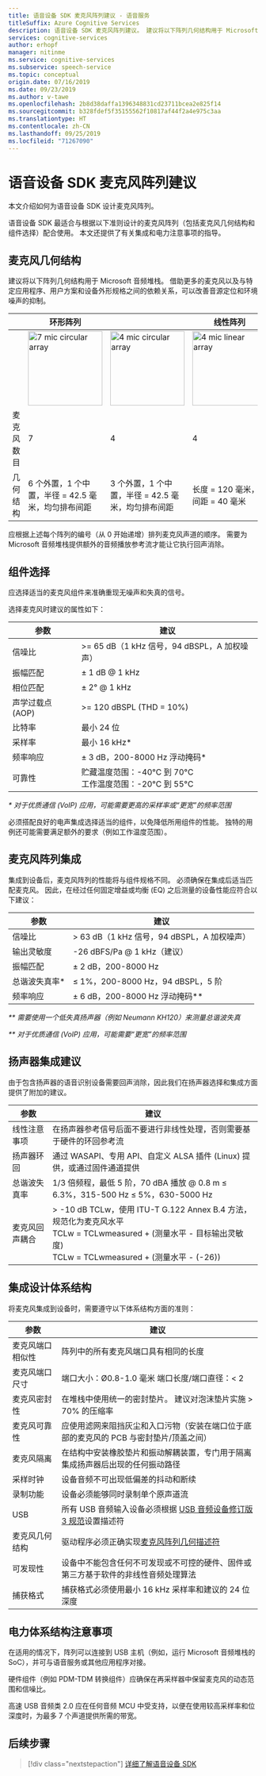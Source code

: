 ```yaml
---
title: 语音设备 SDK 麦克风阵列建议 - 语音服务
titleSuffix: Azure Cognitive Services
description: 语音设备 SDK 麦克风阵列建议。 建议将以下阵列几何结构用于 Microsoft 音频堆栈。 借助更多的麦克风以及与特定应用程序、用户方案和设备外形规格之间的依赖关系，可以改善音源定位和环境噪声的抑制。
services: cognitive-services
author: erhopf
manager: nitinme
ms.service: cognitive-services
ms.subservice: speech-service
ms.topic: conceptual
origin.date: 07/16/2019
ms.date: 09/23/2019
ms.author: v-tawe
ms.openlocfilehash: 2b8d38daffa1396348831cd23711bcea2e825f14
ms.sourcegitcommit: b328fdef5f35155562f10817af44f2a4e975c3aa
ms.translationtype: HT
ms.contentlocale: zh-CN
ms.lasthandoff: 09/25/2019
ms.locfileid: "71267090"
---
```

# <a name="speech-devices-sdk-microphone-array-recommendations"></a>语音设备 SDK 麦克风阵列建议

本文介绍如何为语音设备 SDK 设计麦克风阵列。

语音设备 SDK 最适合与根据以下准则设计的麦克风阵列（包括麦克风几何结构和组件选择）配合使用。 本文还提供了有关集成和电力注意事项的指导。

## <a name="microphone-geometry"></a>麦克风几何结构

建议将以下阵列几何结构用于 Microsoft 音频堆栈。 借助更多的麦克风以及与特定应用程序、用户方案和设备外形规格之间的依赖关系，可以改善音源定位和环境噪声的抑制。

|          | 环形阵列    |       |  线性阵列              |                |
|----------|-------------------|-------------------|----------------|----------------|
|          |<img src="media/speech-devices-sdk/7-mic-c.png" alt="7 mic circular array" width="150"/>|<img src="media/speech-devices-sdk/4-mic-c.png" alt="4 mic circular array" width="150"/>|<img src="media/speech-devices-sdk/4-mic-l.png" alt="4 mic linear array" width="150"/>|<img src="media/speech-devices-sdk/2-mic-l.png" alt="2 mic linear array" width="150"/>|
| 麦克风数目  | 7                 | 4                 | 4              | 2              |
| 几何结构 | 6 个外置，1 个中置，半径 = 42.5 毫米，均匀排布间距| 3 个外置，1 个中置，半径 = 42.5 毫米，均匀排布间距 | 长度 = 120 毫米，间距 = 40 毫米 | 间距 = 40 毫米 |

应根据上述每个阵列的编号（从 0 开始递增）排列麦克风声道的顺序。  需要为 Microsoft 音频堆栈提供额外的音频播放参考流才能让它执行回声消除。

## <a name="component-selection"></a>组件选择

应选择适当的麦克风组件来准确重现无噪声和失真的信号。

选择麦克风时建议的属性如下：

| 参数                         | 建议                       |
|-----------------------------------|-----------------------------------|
| 信噪比                               | \>= 65 dB（1 kHz 信号，94 dBSPL，A 加权噪声）   |
| 振幅匹配                | ± 1 dB @ 1 kHz                     |
| 相位匹配                    | ± 2° @ 1 kHz                       |
| 声学过载点 (AOP)     | \>= 120 dBSPL (THD = 10%)          |
| 比特率                          | 最小 24 位                    |
| 采样率                     | 最小 16 kHz\*                   |
| 频率响应                | ± 3 dB，200-8000 Hz 浮动掩码\*|
| 可靠性                       | 贮藏温度范围：-40°C 到 70°C<br />工作温度范围：-20°C 到 55°C  |

*\* 对于优质通信 (VoIP) 应用，可能需要更高的采样率或“更宽”的频率范围*

必须搭配良好的电声集成选择适当的组件，以免降低所用组件的性能。 独特的用例还可能需要满足额外的要求（例如工作温度范围）。

## <a name="microphone-array-integration"></a>麦克风阵列集成

集成到设备后，麦克风阵列的性能将与组件规格不同。 必须确保在集成后适当匹配麦克风。 因此，在经过任何固定增益或均衡 (EQ) 之后测量的设备性能应符合以下建议：

|  参数        |    建议 |
|--------------------|----------------------------------------------------|
|  信噪比                 | \> 63 dB（1 kHz 信号，94 dBSPL，A 加权噪声） |
|  输出灵敏度  | -26 dBFS/Pa @ 1 kHz（建议） |
|  振幅匹配  | ± 2 dB，200-8000 Hz |
| 总谐波失真率\*                 | ≤ 1%，200-8000 Hz，94 dBSPL，5 阶 |
|  频率响应  | ± 6 dB，200-8000 Hz 浮动掩码\*\* |

*\*\* 需要使用一个低失真扬声器（例如 Neumann KH120）来测量总谐波失真*

*\*\* 对于优质通信 (VoIP) 应用，可能需要“更宽”的频率范围*

## <a name="speaker-integration-recommendations"></a>扬声器集成建议

由于包含扬声器的语音识别设备需要回声消除，因此我们在扬声器选择和集成方面提供了附加的建议。

| 参数                         | 建议                       |
|-----------------------------------|-----------------------------------|
| 线性注意事项          | 在扬声器参考信号后面不要进行非线性处理，否则需要基于硬件的环回参考流  |
| 扬声器环回                  | 通过 WASAPI、专用 API、自定义 ALSA 插件 (Linux) 提供，或通过固件通道提供      |
| 总谐波失真率                              | 1/3 倍频程，最低 5 阶，70 dBA 播放 @ 0.8 m ≤ 6.3%，315-500 Hz ≤ 5%，630-5000 Hz                 |
| 麦克风回声耦合      | \> -10 dB TCLw，使用 ITU-T G.122 Annex B.4 方法，规范化为麦克风水平<br />TCLw = TCLwmeasured \+ (测量水平 - 目标输出灵敏度)<br />TCLw = TCLwmeasured \+ (测量水平 - (-26)) |

## <a name="integration-design-architecture"></a>集成设计体系结构

将麦克风集成到设备时，需要遵守以下体系结构方面的准则：

| 参数                         | 建议                    |
|-----------------------------------|-----------------------------------|
| 麦克风端口相似性               | 阵列中的所有麦克风端口具有相同的长度    |
| 麦克风端口尺寸               | 端口大小：Ø0.8-1.0 毫米 端口长度/端口直径：\< 2              |
| 麦克风密封性                       | 在堆栈中使用统一的密封垫片。 建议对泡沫垫片实施 \> 70% 的压缩率     |
| 麦克风可靠性                   | 应使用滤网来阻挡灰尘和入口污物（安装在端口位于底部的麦克风的 PCB 与密封垫片/顶盖之间）  |
| 麦克风隔离                     | 在结构中安装橡胶垫片和振动解耦装置，专门用于隔离集成扬声器后出现的任何振动路径      |
| 采样时钟                    | 设备音频不可出现低偏差的抖动和断续    |
| 录制功能                 | 设备必须能够同时录制单个原声道流 |
| USB                               | 所有 USB 音频输入设备必须根据 [USB 音频设备修订版 3 规范](https://www.usb.org/document-library/usb-audio-devices-rev-30-and-adopters-agreement)设置描述符 |
| 麦克风几何结构               | 驱动程序必须正确实现[麦克风阵列几何描述符](https://docs.microsoft.com/windows-hardware/drivers/audio/ksproperty-audio-mic-array-geometry)  |
| 可发现性                   | 设备中不能包含任何不可发现或不可控的硬件、固件或第三方基于软件的非线性音频处理算法|
| 捕获格式                    | 捕获格式必须使用最小 16 kHz 采样率和建议的 24 位深度      |

## <a name="electrical-architecture-considerations"></a>电力体系结构注意事项

在适用的情况下，阵列可以连接到 USB 主机（例如，运行 Microsoft 音频堆栈的 SoC），并可与语音服务或其他应用程序对接。

硬件组件（例如 PDM-TDM 转换组件）应确保在再采样器中保留麦克风的动态范围和信噪比。

高速 USB 音频类 2.0 应在任何音频 MCU 中受支持，以便在使用较高采样率和位深度时，为最多 7 个声道提供所需的带宽。

## <a name="next-steps"></a>后续步骤

> [!div class="nextstepaction"]
> [详细了解语音设备 SDK](speech-devices-sdk.md)
